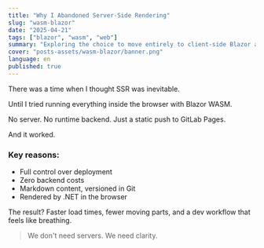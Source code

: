 ```yaml
---
title: "Why I Abandoned Server-Side Rendering"
slug: "wasm-blazor"
date: "2025-04-21"
tags: ["blazor", "wasm", "web"]
summary: "Exploring the choice to move entirely to client-side Blazor and ditch traditional SSR."
cover: "posts-assets/wasm-blazor/banner.png"
language: en
published: true
---
```


There was a time when I thought SSR was inevitable.

Until I tried running everything inside the browser with Blazor WASM.

No server. No runtime backend. Just a static push to GitLab Pages.

And it worked.

### Key reasons:

- Full control over deployment
- Zero backend costs
- Markdown content, versioned in Git
- Rendered by .NET in the browser

The result? Faster load times, fewer moving parts, and a dev workflow that feels like breathing.

> We don't need servers. We need clarity.
